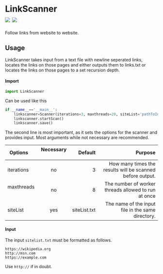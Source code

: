# LinkScanner <br><img src="https://img.shields.io/pypi/dm/LinkScanner.svg">  <a href="/to/themooer1"><img src="https://img.shields.io/badge/Say%20Thanks!-🦉-1EAEDB.svg"></a>
Follow links from website to website.

## Usage
LinkScanner takes input from a text file with newline seperated links, locates the links on those pages and either outputs them to links.txt or locates the links on those pages to a set recursion depth.
#### Import
```python
import LinkScanner
```
Can be used like this
```python
if __name__=='__main__':
    linkscanner=Scanner(iterations=3, maxthreads=20, siteList='pathToInputLinks.txt')
    linkscanner.startScan()
    linkscanner.save()
```
The second line is most important, as it sets the options for the scanner and provides input.  Most arguments while not necessary are recommended.

| Options       | Necessary     | Default| Purpose|
| ------------- |:-------------:| ------:|-------------------:|
| iterations    | no |3|How many times the results will be scanned before output.|
| maxthreads    | no |8|The number of worker threads allowed to run at once|
| siteList |yes|siteList.txt|The name of the input file in the same directory.|

#### Input
The input `sitelist.txt` must be formatted as follows.
```
https://wikipedia.org
http://msn.com
https://example.com
```
Use `http://` if in doubt.
